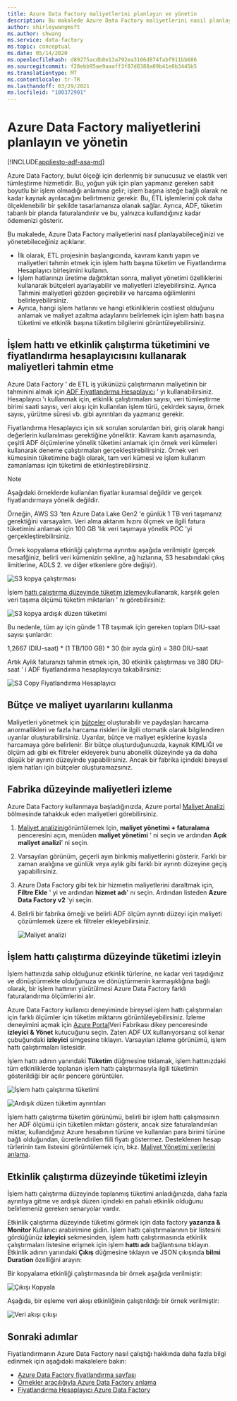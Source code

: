 ```yaml
---
title: Azure Data Factory maliyetlerini planlayın ve yönetin
description: Bu makalede Azure Data Factory maliyetlerini nasıl planlayabileceğinizi ve yönetebileceğiniz açıklanmaktadır
author: shirleywangmsft
ms.author: shwang
ms.service: data-factory
ms.topic: conceptual
ms.date: 05/14/2020
ms.openlocfilehash: d89275acdb8e13a792ea3166d874fabf911bb686
ms.sourcegitcommit: f28ebb95ae9aaaff3f87d8388a09b41e0b3445b5
ms.translationtype: MT
ms.contentlocale: tr-TR
ms.lasthandoff: 03/29/2021
ms.locfileid: "100372901"
---
```

# <a name="plan-and-manage-costs-for-azure-data-factory"></a>Azure Data Factory maliyetlerini planlayın ve yönetin

[!INCLUDE[appliesto-adf-asa-md](includes/appliesto-adf-asa-md.md)]

Azure Data Factory, bulut ölçeği için derlenmiş bir sunucusuz ve elastik veri tümleştirme hizmetidir.  Bu, yoğun yük için plan yapmanız gereken sabit boyutlu bir işlem olmadığı anlamına gelir; işlem başına isteğe bağlı olarak ne kadar kaynak ayrılacağını belirtmeniz gerekir. Bu, ETL işlemlerini çok daha ölçeklenebilir bir şekilde tasarlamanıza olanak sağlar. Ayrıca, ADF, tüketim tabanlı bir planda faturalandırılır ve bu, yalnızca kullandığınız kadar ödemenizi gösterir.

Bu makalede, Azure Data Factory maliyetlerini nasıl planlayabileceğinizi ve yönetebileceğiniz açıklanır.

*   İlk olarak, ETL projesinin başlangıcında, kavram kanıtı yapın ve maliyetleri tahmin etmek için işlem hattı başına tüketim ve Fiyatlandırma Hesaplayıcı birleşimini kullanın.
*   İşlem hatlarınızı üretime dağıttıktan sonra, maliyet yönetimi özelliklerini kullanarak bütçeleri ayarlayabilir ve maliyetleri izleyebilirsiniz. Ayrıca Tahmini maliyetleri gözden geçirebilir ve harcama eğilimlerini belirleyebilirsiniz.
*   Ayrıca, hangi işlem hatlarını ve hangi etkinliklerin costliest olduğunu anlamak ve maliyet azaltma adaylarını belirlemek için işlem hattı başına tüketimi ve etkinlik başına tüketim bilgilerini görüntüleyebilirsiniz.

## <a name="estimate-costs-using-pipeline-and-activity-run-consumption-and-pricing-calculator"></a>İşlem hattı ve etkinlik çalıştırma tüketimini ve fiyatlandırma hesaplayıcısını kullanarak maliyetleri tahmin etme

Azure Data Factory ' de ETL iş yükünüzü çalıştırmanın maliyetinin bir tahminini almak için [ADF Fiyatlandırma Hesaplayıcı](https://azure.microsoft.com/pricing/calculator/?service=data-factory) ' yı kullanabilirsiniz.  Hesaplayıcı 'ı kullanmak için, etkinlik çalıştırmaları sayısı, veri tümleştirme birimi saati sayısı, veri akışı için kullanılan işlem türü, çekirdek sayısı, örnek sayısı, yürütme süresi vb. gibi ayrıntıları da yazmanız gerekir.

Fiyatlandırma Hesaplayıcı için sık sorulan sorulardan biri, giriş olarak hangi değerlerin kullanılması gerektiğine yöneliktir.  Kavram kanıtı aşamasında, çeşitli ADF ölçümlerine yönelik tüketimi anlamak için örnek veri kümeleri kullanarak deneme çalıştırmaları gerçekleştirebilirsiniz.  Örnek veri kümesinin tüketimine bağlı olarak, tam veri kümesi ve işlem kullanım zamanlaması için tüketimi de etkinleştirebilirsiniz.

> [!NOTE]
> Aşağıdaki örneklerde kullanılan fiyatlar kuramsal değildir ve gerçek fiyatlandırmaya yönelik değildir.

Örneğin, AWS S3 'ten Azure Data Lake Gen2 'e günlük 1 TB veri taşımanız gerektiğini varsayalım.  Veri alma aktarım hızını ölçmek ve ilgili fatura tüketimini anlamak için 100 GB 'lık veri taşımaya yönelik POC 'yi gerçekleştirebilirsiniz.

Örnek kopyalama etkinliği çalıştırma ayrıntısı aşağıda verilmiştir (gerçek mesafğiniz, belirli veri kümenizin şekline, ağ hızlarına, S3 hesabındaki çıkış limitlerine, ADLS 2. ve diğer etkenlere göre değişir).

![S3 kopya çalıştırması](media/plan-manage-costs/s3-copy-run-details.png)

İşlem [hattı çalıştırma düzeyinde tüketim izlemeyi](#monitor-consumption-at-pipeline-run-level)kullanarak, karşılık gelen veri taşıma ölçümü tüketim miktarları ' nı görebilirsiniz:

![S3 kopya ardışık düzen tüketimi](media/plan-manage-costs/s3-copy-pipeline-consumption.png)

Bu nedenle, tüm ay için günde 1 TB taşımak için gereken toplam DIU-saat sayısı şunlardır:

1,2667 (DIU-saat) * (1 TB/100 GB) * 30 (bir ayda gün) = 380 DIU-saat

Artık Aylık faturanızı tahmin etmek için, 30 etkinlik çalıştırması ve 380 DIU-saat ' i ADF fiyatlandırma hesaplayıcıya takabilirsiniz:

![S3 Copy Fiyatlandırma Hesaplayıcı](media/plan-manage-costs/s3-copy-pricing-calculator.png)

## <a name="use-budgets-and-cost-alerts"></a>Bütçe ve maliyet uyarılarını kullanma

Maliyetleri yönetmek için [bütçeler](../cost-management-billing/costs/tutorial-acm-create-budgets.md) oluşturabilir ve paydaşları harcama anormallikleri ve fazla harcama riskleri ile ilgili otomatik olarak bilgilendiren uyarılar oluşturabilirsiniz.  Uyarılar, bütçe ve maliyet eşiklerine kıyasla harcamaya göre belirlenir.  Bir bütçe oluşturduğunuzda, kaynak KIMLIĞI ve ölçüm adı gibi ek filtreler ekleyerek bunu abonelik düzeyinde ya da daha düşük bir ayrıntı düzeyinde yapabilirsiniz.  Ancak bir fabrika içindeki bireysel işlem hatları için bütçeler oluşturamazsınız.

## <a name="monitor-costs-at-factory-level"></a>Fabrika düzeyinde maliyetleri izleme

Azure Data Factory kullanmaya başladığınızda, Azure portal [Maliyet Analizi](../cost-management-billing/costs/quick-acm-cost-analysis.md) bölmesinde tahakkuk eden maliyetleri görebilirsiniz.

1. [Maliyet analizini](../cost-management-billing/costs/quick-acm-cost-analysis.md)görüntülemek Için, **maliyet yönetimi + faturalama** penceresini açın, menüden **maliyet yönetimi** ' ni seçin ve ardından **Açık maliyet analizi**' ni seçin.
2. Varsayılan görünüm, geçerli ayın birikmiş maliyetlerini gösterir.  Farklı bir zaman aralığına ve günlük veya aylık gibi farklı bir ayrıntı düzeyine geçiş yapabilirsiniz.
3. Azure Data Factory gibi tek bir hizmetin maliyetlerini daraltmak için, **Filtre Ekle** ' yi ve ardından **hizmet adı**' nı seçin.  Ardından listeden **Azure Data Factory v2** 'yi seçin.
4. Belirli bir fabrika örneği ve belirli ADF ölçüm ayrıntı düzeyi için maliyeti çözümlemek üzere ek filtreler ekleyebilirsiniz.

   ![Maliyet analizi](media/plan-manage-costs/cost-analysis.png)

## <a name="monitor-consumption-at-pipeline-run-level"></a>İşlem hattı çalıştırma düzeyinde tüketimi izleyin

İşlem hattınızda sahip olduğunuz etkinlik türlerine, ne kadar veri taşıdığınız ve dönüştürmekte olduğunuza ve dönüştürmenin karmaşıklığına bağlı olarak, bir işlem hattının yürütülmesi Azure Data Factory farklı faturalandırma ölçümlerini alır.

Azure Data Factory kullanıcı deneyiminde bireysel işlem hattı çalıştırmaları için farklı ölçümler için tüketim miktarını görüntüleyebilirsiniz. İzleme deneyimini açmak için [Azure Portal](https://portal.azure.com/)Veri Fabrikası dikey penceresinde **izleyici & Yönet** kutucuğunu seçin. Zaten ADF UX kullanıyorsanız sol kenar çubuğundaki **izleyici** simgesine tıklayın. Varsayılan izleme görünümü, işlem hattı çalıştırmaları listesidir.

İşlem hattı adının yanındaki **Tüketim** düğmesine tıklamak, işlem hattınızdaki tüm etkinliklerde toplanan işlem hattı çalıştırmasıyla ilgili tüketimin gösterildiği bir açılır pencere görüntüler.

![İşlem hattı çalıştırma tüketimi](media/plan-manage-costs/pipeline-run-consumption.png)

![Ardışık düzen tüketim ayrıntıları](media/plan-manage-costs/pipeline-consumption-details.png)

İşlem hattı çalıştırma tüketim görünümü, belirli bir işlem hattı çalışmasının her ADF ölçümü için tüketilen miktarı gösterir, ancak size faturalandırılan miktar, kullandığınız Azure hesabının türüne ve kullanılan para birimi türüne bağlı olduğundan, ücretlendirilen fiili fiyatı göstermez.  Desteklenen hesap türlerinin tam listesini görüntülemek için, bkz. [Maliyet Yönetimi verilerini anlama](../cost-management-billing/costs/understand-cost-mgt-data.md).

## <a name="monitor-consumption-at-activity-run-level"></a>Etkinlik çalıştırma düzeyinde tüketimi izleyin
İşlem hattı çalıştırma düzeyinde toplanmış tüketimi anladığınızda, daha fazla ayrıntıya gitme ve ardışık düzen içindeki en pahalı etkinlik olduğunu belirlemeniz gereken senaryolar vardır.

Etkinlik çalıştırma düzeyinde tüketimi görmek için data factory **yazarıza & Monitor** Kullanıcı arabirimine gidin. İşlem hattı çalıştırmalarının bir listesini gördüğünüz **izleyici** sekmesinden, işlem hattı çalıştırmasında etkinlik çalıştırmaları listesine erişmek için işlem **hattı adı** bağlantısına tıklayın.  Etkinlik adının yanındaki **Çıkış** düğmesine tıklayın ve JSON çıkışında **bilmi Duration** özelliğini arayın:

Bir kopyalama etkinliği çalıştırmasında bir örnek aşağıda verilmiştir:

![Çıkışı Kopyala](media/plan-manage-costs/copy-output.png)

Aşağıda, bir eşleme veri akışı etkinliğinin çalıştırıldığı bir örnek verilmiştir:

![Veri akışı çıkışı](media/plan-manage-costs/dataflow-output.png)

## <a name="next-steps"></a>Sonraki adımlar

Fiyatlandırmanın Azure Data Factory nasıl çalıştığı hakkında daha fazla bilgi edinmek için aşağıdaki makalelere bakın:

- [Azure Data Factory fiyatlandırma sayfası](https://azure.microsoft.com/pricing/details/data-factory/ssis/)
- [Örnekler aracılığıyla Azure Data Factory anlama](./pricing-concepts.md)
- [Fiyatlandırma Hesaplayıcı Azure Data Factory](https://azure.microsoft.com/pricing/calculator/?service=data-factory)